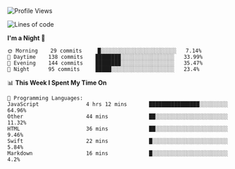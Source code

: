 <!--START_SECTION:waka-->
![Profile Views](http://img.shields.io/badge/Profile%20Views-9-blue)

![Lines of code](https://img.shields.io/badge/From%20Hello%20World%20I%27ve%20Written-150849%20lines%20of%20code-blue)

**I'm a Night 🦉** 

```text
🌞 Morning    29 commits     █░░░░░░░░░░░░░░░░░░░░░░░░   7.14% 
🌆 Daytime    138 commits    ████████░░░░░░░░░░░░░░░░░   33.99% 
🌃 Evening    144 commits    ████████░░░░░░░░░░░░░░░░░   35.47% 
🌙 Night      95 commits     █████░░░░░░░░░░░░░░░░░░░░   23.4%

```


📊 **This Week I Spent My Time On** 

```text
💬 Programming Languages: 
JavaScript               4 hrs 12 mins       ████████████████░░░░░░░░░   64.96% 
Other                    44 mins             ██░░░░░░░░░░░░░░░░░░░░░░░   11.32% 
HTML                     36 mins             ██░░░░░░░░░░░░░░░░░░░░░░░   9.46% 
Swift                    22 mins             █░░░░░░░░░░░░░░░░░░░░░░░░   5.84% 
Markdown                 16 mins             █░░░░░░░░░░░░░░░░░░░░░░░░   4.2%

```


<!--END_SECTION:waka-->
